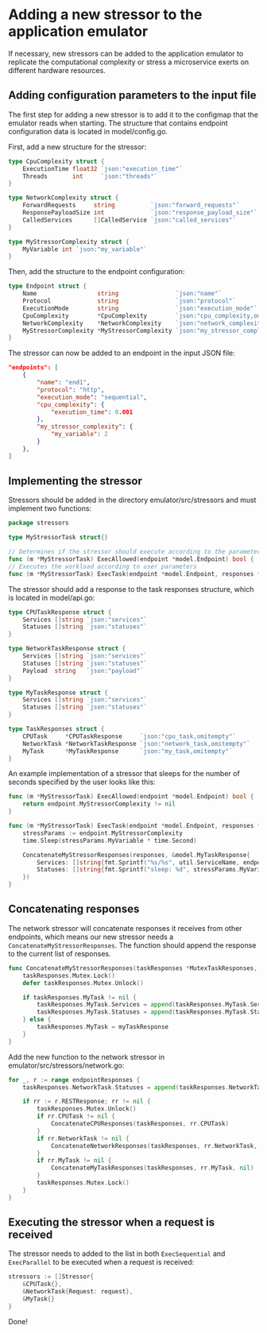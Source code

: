 # Adding a new stressor to the application emulator

If necessary, new stressors can be added to the application emulator to replicate the computational complexity or stress a microservice exerts on different hardware resources.

## Adding configuration parameters to the input file

The first step for adding a new stressor is to add it to the configmap that the emulator reads when starting.
The structure that contains endpoint configuration data is located in model/config.go.

First, add a new structure for the stressor:

```go
type CpuComplexity struct {
    ExecutionTime float32 `json:"execution_time"`
    Threads       int     `json:"threads"`
}

type NetworkComplexity struct {
    ForwardRequests     string          `json:"forward_requests"`
    ResponsePayloadSize int             `json:"response_payload_size"`
    CalledServices      []CalledService `json:"called_services"`
}

type MyStressorComplexity struct {
    MyVariable int `json:"my_variable"`
}
```

Then, add the structure to the endpoint configuration:

```go
type Endpoint struct {
    Name                 string                `json:"name"`
    Protocol             string                `json:"protocol"`
    ExecutionMode        string                `json:"execution_mode"`
    CpuComplexity        *CpuComplexity        `json:"cpu_complexity,omitempty"`
    NetworkComplexity    *NetworkComplexity    `json:"network_complexity,omitempty"`
    MyStressorComplexity *MyStressorComplexity `json:"my_stressor_complexity,omitempty"`
}
```

The stressor can now be added to an endpoint in the input JSON file:

```json
"endpoints": [
    {
        "name": "end1",
        "protocol": "http",
        "execution_mode": "sequential",
        "cpu_complexity": {
            "execution_time": 0.001
        },
        "my_stressor_complexity": {
            "my_variable": 2
        }
    },
]
```

## Implementing the stressor

Stressors should be added in the directory emulator/src/stressors and must implement two functions:

```go
package stressors

type MyStressorTask struct{}

// Determines if the stressor should execute according to the parameters provided by the user
func (m *MyStressorTask) ExecAllowed(endpoint *model.Endpoint) bool { ... }
// Executes the workload according to user parameters
func (m *MyStressorTask) ExecTask(endpoint *model.Endpoint, responses *MutexTaskResponses) { ... }
```

The stressor should add a response to the task responses structure, which is located in model/api.go:

```go
type CPUTaskResponse struct {
    Services []string `json:"services"`
    Statuses []string `json:"statuses"`
}

type NetworkTaskResponse struct {
    Services []string `json:"services"`
    Statuses []string `json:"statuses"`
    Payload  string   `json:"payload"`
}

type MyTaskResponse struct {
    Services []string `json:"services"`
    Statuses []string `json:"statuses"`
}

type TaskResponses struct {
    CPUTask     *CPUTaskResponse     `json:"cpu_task,omitempty"`
    NetworkTask *NetworkTaskResponse `json:"network_task,omitempty"`
    MyTask      *MyTaskResponse      `json:"my_task,omitempty"`
}
```

An example implementation of a stressor that sleeps for the number of seconds specified by the user looks like this:

```go
func (m *MyStressorTask) ExecAllowed(endpoint *model.Endpoint) bool {
    return endpoint.MyStressorComplexity != nil
}

func (m *MyStressorTask) ExecTask(endpoint *model.Endpoint, responses *MutexTaskResponses) {
    stressParams := endpoint.MyStressorComplexity
    time.Sleep(stressParams.MyVariable * time.Second)

    ConcatenateMyStressorResponses(responses, &model.MyTaskResponse{
        Services: []string{fmt.Sprintf("%s/%s", util.ServiceName, endpoint.Name)},
        Statuses: []string{fmt.Sprintf("sleep: %d", stressParams.MyVariable)},
    })
}
```

## Concatenating responses

The network stressor will concatenate responses it receives from other endpoints, which means our new stressor needs a `ConcatenateMyStressorResponses`. The function should append the response to the current list of responses.

```go
func ConcatenateMyStressorResponses(taskResponses *MutexTaskResponses, myTaskResponse *model.MyTaskResponse) {
    taskResponses.Mutex.Lock()
    defer taskResponses.Mutex.Unlock()

    if taskResponses.MyTask != nil {
        taskResponses.MyTask.Services = append(taskResponses.MyTask.Services, myTaskResponse.Services...)
        taskResponses.MyTask.Statuses = append(taskResponses.MyTask.Statuses, myTaskResponse.Statuses...)
    } else {
        taskResponses.MyTask = myTaskResponse
    }
}
```

Add the new function to the network stressor in emulator/src/stressors/network.go:

```go
for _, r := range endpointResponses {
    taskResponses.NetworkTask.Statuses = append(taskResponses.NetworkTask.Statuses, r.Status)

    if rr := r.RESTResponse; rr != nil {
        taskResponses.Mutex.Unlock()
        if rr.CPUTask != nil {
            ConcatenateCPUResponses(taskResponses, rr.CPUTask)
        }
        if rr.NetworkTask != nil {
            ConcatenateNetworkResponses(taskResponses, rr.NetworkTask, nil)
        }
        if rr.MyTask != nil {
            ConcatenateMyTaskResponses(taskResponses, rr.MyTask, nil)
        }
        taskResponses.Mutex.Lock()
    }
}
```

## Executing the stressor when a request is received

The stressor needs to added to the list in both `ExecSequential` and `ExecParallel` to be executed when a request is received:

```go
stressors := []Stressor{
    &CPUTask{},
    &NetworkTask{Request: request},
    &MyTask{}
}
```

Done!
